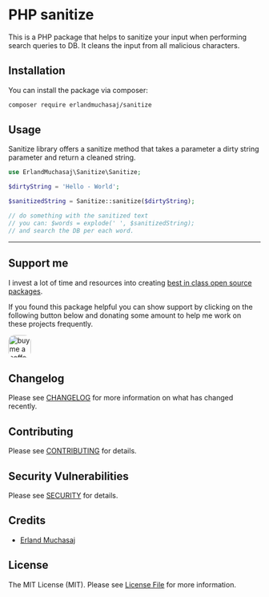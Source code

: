 # PHP sanitize

This is a PHP package that helps to sanitize your input when performing search queries to DB.
It cleans the input from all malicious characters.

## Installation

You can install the package via composer:

```bash
composer require erlandmuchasaj/sanitize
```

## Usage

Sanitize library offers a sanitize method that takes a parameter a dirty string parameter and return a cleaned string.  

```php
use ErlandMuchasaj\Sanitize\Sanitize;

$dirtyString = 'Hello - World';

$sanitizedString = Sanitize::sanitize($dirtyString);

// do something with the sanitized text
// you can: $words = explode(' ', $sanitizedString);
// and search the DB per each word.

```

---

## Support me

I invest a lot of time and resources into creating [best in class open source packages](https://github.com/erlandmuchasaj?tab=repositories).

If you found this package helpful you can show support by clicking on the following button below and donating some amount to help me work on these projects frequently.

<a href="https://www.buymeacoffee.com/erland" target="_blank">
    <img src="https://www.buymeacoffee.com/assets/img/guidelines/download-assets-2.svg" style="height: 45px; border-radius: 12px" alt="buy me a coffee"/>
</a>

## Changelog

Please see [CHANGELOG](CHANGELOG.md) for more information on what has changed recently.

## Contributing

Please see [CONTRIBUTING](CONTRIBUTING.md) for details.

## Security Vulnerabilities

Please see [SECURITY](SECURITY.md) for details.

## Credits

- [Erland Muchasaj](https://github.com/erlandmuchasaj)

## License

The MIT License (MIT). Please see [License File](LICENSE.md) for more information.

